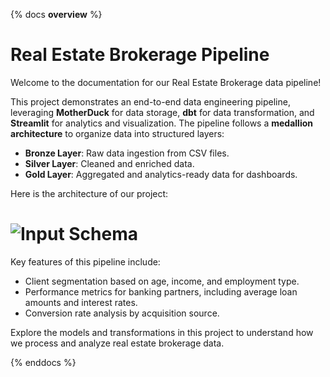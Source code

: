 {% docs __overview__ %}
# Real Estate Brokerage Pipeline

Welcome to the documentation for our Real Estate Brokerage data pipeline!

This project demonstrates an end-to-end data engineering pipeline, leveraging **MotherDuck** for data storage, **dbt** for data transformation, and **Streamlit** for analytics and visualization. The pipeline follows a **medallion architecture** to organize data into structured layers:

- **Bronze Layer**: Raw data ingestion from CSV files.
- **Silver Layer**: Cleaned and enriched data.
- **Gold Layer**: Aggregated and analytics-ready data for dashboards.

Here is the architecture of our project:
# ![Input Schema](assets/model.png)

Key features of this pipeline include:
- Client segmentation based on age, income, and employment type.
- Performance metrics for banking partners, including average loan amounts and interest rates.
- Conversion rate analysis by acquisition source.

Explore the models and transformations in this project to understand how we process and analyze real estate brokerage data.

{% enddocs %}